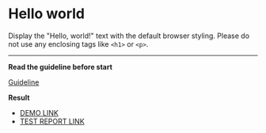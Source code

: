 # Hello world

Display the "Hello, world!" text with the default browser styling. Please do not 
use any enclosing tags like `<h1>` or `<p>`.
___

**Read the guideline before start**

[Guideline](https://mate-academy.github.io/layout_task-guideline/)

**Result**

 - [DEMO LINK](https://neitiris.github.io/layout_hello-world/) <br>
 - [TEST REPORT LINK](https://neitiris.github.io/layout_hello-world/report/html_report/)
